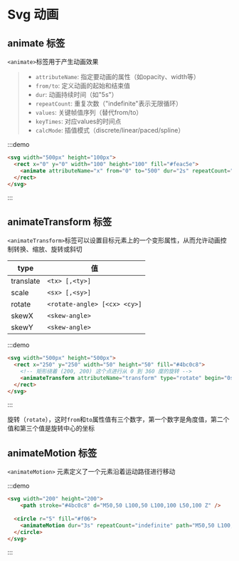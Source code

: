 # Svg 动画

## animate 标签

`<animate>`标签用于产生动画效果

> - `attributeName`: 指定要动画的属性（如opacity、width等）
> - `from/to`: 定义动画的起始和结束值
> - `dur`: 动画持续时间（如"5s"）
> - `repeatCount`: 重复次数（"indefinite"表示无限循环）
> - `values`: 关键帧值序列（替代from/to）
> - `keyTimes`: 对应values的时间点
> - `calcMode`: 插值模式（discrete/linear/paced/spline）

:::demo

```html
<svg width="500px" height="100px">
  <rect x="0" y="0" width="100" height="100" fill="#feac5e">
    <animate attributeName="x" from="0" to="500" dur="2s" repeatCount="indefinite" />
  </rect>
</svg>
```

:::

## animateTransform 标签

`<animateTransform>`标签可以设置目标元素上的一个变形属性，从而允许动画控制转换、缩放、旋转或斜切

| type      | 值                           |
| --------- | ---------------------------- |
| translate | `<tx> [,<ty>]`               |
| scale     | `<sx> [,<sy>]`               |
| rotate    | `<rotate-angle> [<cx> <cy>]` |
| skewX     | `<skew-angle>`               |
| skewY     | `<skew-angle>`               |

:::demo

```html
<svg width="500px" height="500px">
  <rect x="250" y="250" width="50" height="50" fill="#4bc0c8">
    <!-- 矩形绕着 (200, 200) 这个点进行从 0 到 360 度的旋转 -->
    <animateTransform attributeName="transform" type="rotate" begin="0s" dur="10s" from="0 200 200" to="360 200 200" repeatCount="indefinite" />
  </rect>
</svg>
```

:::

旋转（`rotate`），这时`from`和`to`属性值有三个数字，第一个数字是角度值，第二个值和第三个值是旋转中心的坐标

## animateMotion 标签

`<animateMotion>` 元素定义了一个元素沿着运动路径进行移动

:::demo

```html
<svg width="200" height="200">
	<path stroke="#4bc0c8" d="M50,50 L100,50 L100,100 L50,100 Z" />
  
  <circle r="5" fill="#f06">
  	<animateMotion dur="3s" repeatCount="indefinite" path="M50,50 L100,50 L100,100 L50,100 Z" />
  </circle>
</svg>
```

:::
